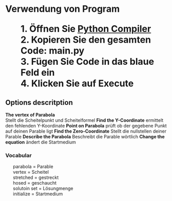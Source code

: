 
<h1> Verwendung von Program</ h1>
<ul>
   1. Öffnen Sie <a href="https://www.tutorialspoint.com/execute_python_online.php"> Python Compiler </a> <br>
   2. Kopieren Sie den gesamten Code: main.py <br>
   3. Fügen Sie Code in das blaue Feld ein  <br>
   4. Klicken Sie auf Execute <br>
</ul>

<h2>Options descritption</h2>

<b>The vertex of Parabola</b> <br>
   Stellt die Scheitelpunkt und Scheitelformel
<b>Find the Y-Coordinate</b>
   ermittelt den fehlenden Y-Koordinate
<b>Point on Parabola</b>
   prüft ob der gegebene Punkt auf deinen Parable ligt
<b>Find the Zero-Coordinate</b>
   Stellt die nullstellen deiner Parable
<b>Describe the Parabola</b>
   Beschreibt die Parable wörtlich
<b>Change the equation</b>
   ändert die Startmedium


<h3>Vocabular</h3>
<ul>
  parabola = Parable <br>
  vertex = Scheitel <br>
  stretched = gestreckt <br>
  hosed = geschaucht<br>
  solutoin set = Lösungmenge <br>
  initialize = Startmedium <br>
</ul>
